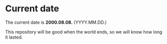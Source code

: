 # Current date

The current date is **2000.08.08.** (YYYY.MM.DD.)

This repository will be good when the world ends, so we will know how long it lasted.